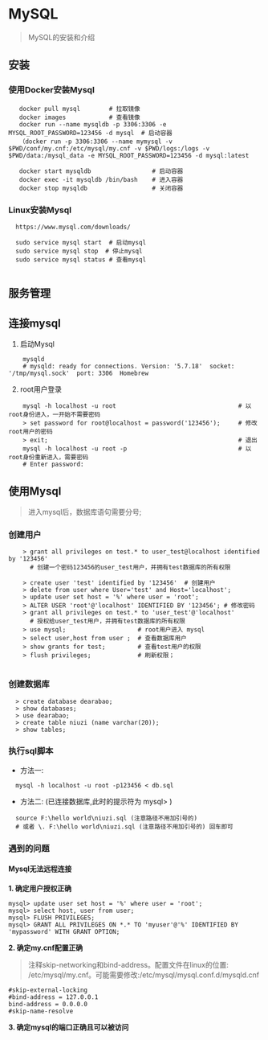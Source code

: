 # MySQL
> MySQL的安装和介绍

 
## 安装

### 使用Docker安装Mysql
```
   docker pull mysql        # 拉取镜像
   docker images            # 查看镜像
   docker run --name mysqldb -p 3306:3306 -e MYSQL_ROOT_PASSWORD=123456 -d mysql  # 启动容器
   （docker run -p 3306:3306 --name mymysql -v $PWD/conf/my.cnf:/etc/mysql/my.cnf -v $PWD/logs:/logs -v $PWD/data:/mysql_data -e MYSQL_ROOT_PASSWORD=123456 -d mysql:latest
    
   docker start mysqldb                 # 启动容器
   docker exec -it mysqldb /bin/bash    # 进入容器
   docker stop mysqldb                  # 关闭容器

```

### Linux安装Mysql
```
  https://www.mysql.com/downloads/
  
  sudo service mysql start  # 启动mysql
  sudo service mysql stop  # 停止mysql
  sudo service mysql status # 查看mysql
  
```

## 服务管理



## 连接mysql

1. 启动Mysql
```
    mysqld
    # mysqld: ready for connections. Version: '5.7.18'  socket: '/tmp/mysql.sock'  port: 3306  Homebrew
```
2. root用户登录
```
    mysql -h localhost -u root                                  # 以root身份进入，一开始不需要密码
    > set password for root@localhost = password('123456');     # 修改root用户的密码
    > exit;                                                     # 退出                                 
    mysql -h localhost -u root -p                               # 以root身份重新进入，需要密码
    # Enter password: 
```

## 使用Mysql 

> 进入mysql后，数据库语句需要分号;

### 创建用户

```
    > grant all privileges on test.* to user_test@localhost identified by '123456'
      # 创建一个密码123456的user_test用户，并拥有test数据库的所有权限

    > create user 'test' identified by '123456'  # 创建用户
    > delete from user where User='test' and Host='localhost';
    > update user set host = '%' where user = 'root';
    > ALTER USER 'root'@'localhost' IDENTIFIED BY '123456'; # 修改密码
    > grant all privileges on test.* to 'user_test'@'localhost'
      # 授权给user_test用户，并拥有test数据库的所有权限
    > use mysql;                    # root用户进入 mysql
    > select user,host from user ;  # 查看数据库用户
    > show grants for test;         # 查看test用户的权限
    > flush privileges;             # 刷新权限；        
    
```
###  创建数据库
```
  > create database dearabao;
  > show databases;
  > use dearabao;
  > create table niuzi (name varchar(20));
  > show tables;
```

### 执行sql脚本

* 方法一:
```
  mysql -h localhost -u root -p123456 < db.sql
```

* 方法二: (已连接数据库,此时的提示符为 mysql> )
```
  source F:\hello world\niuzi.sql (注意路径不用加引号的) 
  # 或者 \. F:\hello world\niuzi.sql (注意路径不用加引号的) 回车即可
```

### 遇到的问题

#### Mysql无法远程连接

  __1. 确定用户授权正确__

```
mysql> update user set host = '%' where user = 'root';
mysql> select host, user from user;
mysql> FLUSH PRIVILEGES;
mysql> GRANT ALL PRIVILEGES ON *.* TO 'myuser'@'%' IDENTIFIED BY 'mypassword' WITH GRANT OPTION;
```

  __2. 确定my.cnf配置正确__

>注释skip-networking和bind-address。配置文件在linux的位置: /etc/mysql/my.cnf。可能需要修改:/etc/mysql/mysql.conf.d/mysqld.cnf

```
#skip-external-locking
#bind-address = 127.0.0.1
bind-address = 0.0.0.0
#skip-name-resolve
```

  __3. 确定mysql的端口正确且可以被访问__